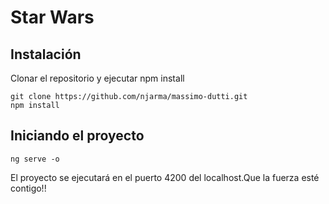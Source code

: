# Star Wars

## Instalación

Clonar el repositorio y ejecutar npm install

```
git clone https://github.com/njarma/massimo-dutti.git
npm install
```

## Iniciando el proyecto

```
ng serve -o
```

El proyecto se ejecutará en el puerto 4200 del localhost.Que la fuerza esté contigo!!
